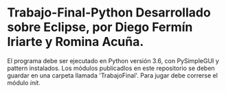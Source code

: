 # Trabajo-Final-Python Desarrollado sobre Eclipse, por Diego Fermín Iriarte y Romina Acuña. 
El programa debe ser ejecutado en Python versión 3.6, con PySimpleGUI y pattern instalados. 
Los módulos publicadlos en este repositorio se deben guardar en una carpeta llamada 'TrabajoFinal'.
Para jugar debe correrse el módulo _init_.
